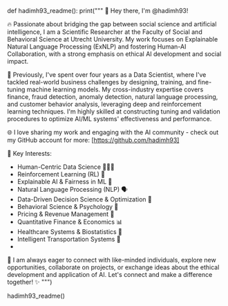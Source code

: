 def hadimh93_readme():
    print("""
🚀 Hey there, I'm @hadimh93!

🔥 Passionate about bridging the gap between social science and artificial intelligence, I am a Scientific Researcher at the Faculty of Social and Behavioral Science at Utrecht University. My work focuses on Explainable Natural Language Processing (ExNLP) and fostering Human-AI Collaboration, with a strong emphasis on ethical AI development and social impact.

💼 Previously, I've spent over four years as a Data Scientist, where I've tackled real-world business challenges by designing, training, and fine-tuning machine learning models. My cross-industry expertise covers finance, fraud detection, anomaly detection, natural language processing, and customer behavior analysis, leveraging deep and reinforcement learning techniques. I'm highly skilled at constructing tuning and validation procedures to optimize AI/ML systems' effectiveness and performance.

🌐 I love sharing my work and engaging with the AI community - check out my GitHub account for more: [https://github.com/hadimh93]

🎯 Key Interests:

* Human-Centric Data Science 🧑‍🤝‍🧑
* Reinforcement Learning (RL) 🚀
* Explainable AI & Fairness in ML 🌈
* Natural Language Processing (NLP) 🗣️
* Data-Driven Decision Science & Optimization 🎯
* Behavioral Science & Psychology 🧠
* Pricing & Revenue Management 💸
* Quantitative Finance & Economics 📊
* Healthcare Systems & Biostatistics 🏥
* Intelligent Transportation Systems 🚗
*
🤝 I am always eager to connect with like-minded individuals, explore new opportunities, collaborate on projects, or exchange ideas about the ethical development and application of AI. Let's connect and make a difference together! ✨
    """)

hadimh93_readme()


   


<!---
hadimh93/hadimh93 is a ✨ special ✨ repository because its `README.md` (this file) appears on your GitHub profile.
You can click the Preview link to take a look at your changes.
--->
